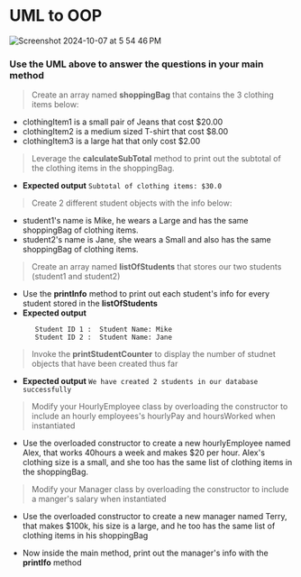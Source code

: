 # UML to OOP

![Screenshot 2024-10-07 at 5 54 46 PM](https://github.com/user-attachments/assets/09a88ba5-e97d-4098-a3a3-816d0ac3bcf6)
### Use the UML above to answer the questions in your main method

> Create an array named **shoppingBag** that contains the 3 clothing items below:
 - clothingItem1 is a small pair of Jeans that cost $20.00
 - clothingItem2 is a medium sized T-shirt that cost $8.00
 - clothingItem3 is a large hat that only cost $2.00

> Leverage the **calculateSubTotal** method to print out the subtotal of the clothing items in the shoppingBag.
- **Expected output** ```Subtotal of clothing items: $30.0```

>  Create 2 different student objects with the info below:
 - student1's name is Mike, he wears a Large and has the same shoppingBag of clothing items.
 - student2's name is Jane, she wears a Small and also has the same shoppingBag of clothing items.
   
 > Create an array named **listOfStudents** that stores our two students (student1 and student2)
 - Use the **printInfo** method to print out each student's info for every student stored in the **listOfStudents** 
 - **Expected output**
   ```
      Student ID 1 :  Student Name: Mike
      Student ID 2 :  Student Name: Jane
   ```

> Invoke the **printStudentCounter** to display the number of studnet objects that have been created thus far
- **Expected output** ```We have created 2 students in our database successfully ```

> Modify your HourlyEmployee class by overloading the constructor to include an hourly employees's hourlyPay and hoursWorked when instantiated
- Use the overloaded constructor to create a new hourlyEmployee named Alex, that works 40hours a week and makes $20 per hour. Alex's clothing size is a small, and she too has the same list of clothing items in the shoppingBag.
  
> Modify your Manager class by overloading the constructor to include a manger's salary when instantiated
- Use the overloaded constructor to create a new manager named Terry, that makes $100k, his size is a large, and he too has the same list of clothing items in his shoppingBag
  
- Now inside the main method, print out the manager's info with the **printIfo** method

